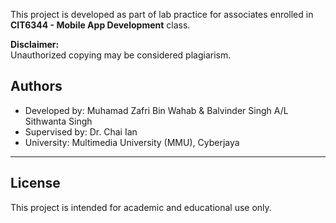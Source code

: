 This project is developed as part of lab practice for associates enrolled in **CIT6344 - Mobile App Development** class.

**Disclaimer:**  
Unauthorized copying may be considered plagiarism.

## Authors
- Developed by: Muhamad Zafri Bin Wahab & Balvinder Singh A/L Sithwanta Singh
- Supervised by: Dr. Chai Ian
- University: Multimedia University (MMU), Cyberjaya

---

## License
This project is intended for academic and educational use only.